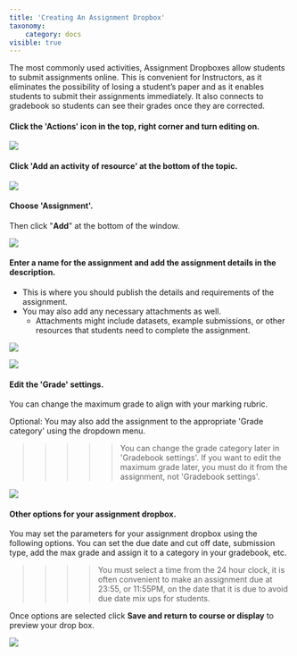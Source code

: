 ```yaml
---
title: 'Creating An Assignment Dropbox'
taxonomy:
    category: docs
visible: true
---
```





The most commonly used activities, Assignment Dropboxes allow students to submit assignments online. This is convenient for Instructors, as it eliminates the possibility of losing a student’s paper and as it enables students to submit their assignments immediately. It also connects to gradebook so students can see their grades once they are corrected.

#### Click the 'Actions' icon in the top, right corner and turn editing on.

![](add-assignment-a.png)

#### Click 'Add an activity of resource' at the bottom of the topic.

![](add-assignment-b.png)

#### Choose 'Assignment'.

Then click "**Add**" at the bottom of the window.

![](add-assignment-1.png)



#### Enter a name for the assignment and add the assignment details in the description.
- This is where you should publish the details and requirements of the assignment.
- You may also add any necessary attachments as well.
  - Attachments might include datasets, example submissions, or other resources that students need to complete the assignment.

![](add-assignment-2.png)

![](add-assignment-3.png)


#### Edit the 'Grade' settings.

You can change the maximum grade to align with your marking rubric.

Optional: You may also add the assignment to the appropriate 'Grade category' using the dropdown menu.

>>>>> You can change the grade category later in 'Gradebook settings'.
>>>>> If you want to edit the maximum grade later, you must do it from the assignment, not 'Gradebook settings'.

![](add-assignments-4.png)

#### Other options for your assignment dropbox.

You may set the parameters for your assignment dropbox using the following options. You can set the due date and cut off date, submission type, add the max grade and assign it to a category in your gradebook, etc.

>>>> You must select a time from the 24 hour clock, it is often convenient to make an assignment due at 23:55, or 11:55PM, on the date that it is due to avoid due date mix ups for students.

Once options are selected click **Save and return to course or display** to preview your drop box.

![](add-assignment-5.png)
